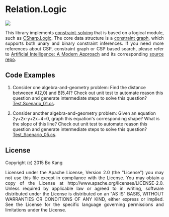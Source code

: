 # Relation.Logic

[![](https://travis-ci.org/buptkang/Relation.Logic.png)](https://travis-ci.org/buptkang/Relation.Logic)

<p align="justify">
This library implements <a href="https://en.wikipedia.org/wiki/Constraint_satisfaction_problem">constraint-solving</a> that is based on a logical module, such as <a href="https://github.com/buptkang/CSharp.Logic">CSharp.Logic</a>. The core data structure is a <a href="https://en.wikipedia.org/wiki/Constraint_graph">constraint graph</a>, which supports both unary and binary constraint inferences. If you need more references about CSP, constraint graph or CSP based search, please refer to <a href="http://aima.cs.berkeley.edu/">Artificial Intelligence: A Modern Approach</a> and its corresponding <a href="https://code.google.com/p/aima-python/">source repo</a>.
</p>

## Code Examples

1. Consider one algebra-and-geometry problem: Find the distance betweeen A(2,0) and B(5,4)? Check out unit test to automate reason this question and generate intermediate steps to solve this question? [Test.Scenario_01.cs](https://github.com/buptkang/Relation.Logic/blob/master/Test/3.Problems/Test.Scenario_01.cs).

2. Consider another algebra-and-geometry problem: Given an equation 2y+2x-y+2x+4=0, graph this equation's corresponding shape? What is the slope of this line? Check out unit test to automate reason this question and generate intermediate steps to solve this question? [Test_Scenario_05.cs](https://github.com/buptkang/Relation.Logic/blob/master/Test/3.Problems/Test.Scenario_05.cs).

## License

Copyright (c) 2015 Bo Kang
<p align="justify">
Licensed under the Apache License, Version 2.0 (the "License") you may not use this file except in compliance with the License. You may obtain a copy of the License at http://www.apache.org/licenses/LICENSE-2.0. Unless required by applicable law or agreed to in writing, software distributed under the License is distributed on an "AS IS" BASIS, WITHOUT WARRANTIES OR CONDITIONS OF ANY KIND, either express or implied. See the License for the specific language governing permissions and limitations under the License.
</p>
